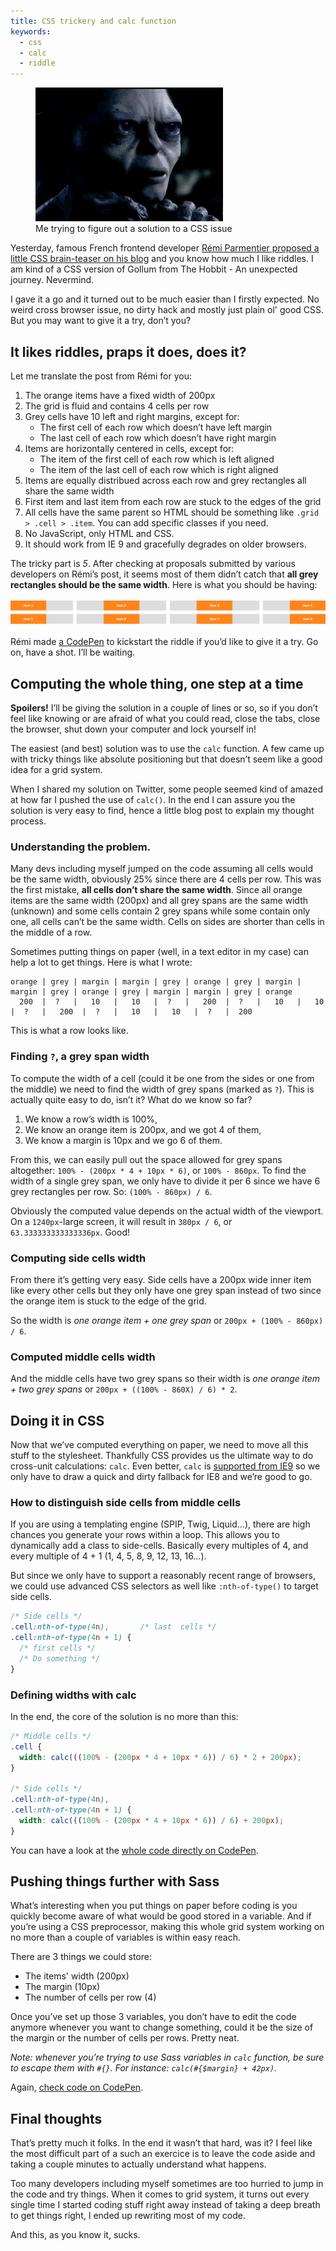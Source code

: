 ```yaml
---
title: CSS trickery and calc function
keywords:
  - css
  - calc
  - riddle
---
```


<figure class="figure">
<img src="/assets/images/calc-css-riddle/gollum-riddle.gif" alt="">
<figcaption>Me trying to figure out a solution to a CSS issue</figcaption>
</figure>

Yesterday, famous French frontend developer [Rémi Parmentier proposed a little CSS brain-teaser on his blog](https://www.hteumeuleu.fr/un-casse-tete-en-integration-a-base-de-grille/) and you know how much I like riddles. I am kind of a CSS version of Gollum from The Hobbit - An unexpected journey. Nevermind.

I gave it a go and it turned out to be much easier than I firstly expected. No weird cross browser issue, no dirty hack and mostly just plain ol' good CSS. But you may want to give it a try, don’t you?

## It likes riddles, praps it does, does it?

Let me translate the post from Rémi for you:

1. The orange items have a fixed width of 200px
2. The grid is fluid and contains 4 cells per row
3. Grey cells have 10 left and right margins, except for:
   - The first cell of each row which doesn’t have left margin
   - The last cell of each row which doesn’t have right margin
4. Items are horizontally centered in cells, except for:
   - The item of the first cell of each row which is left aligned
   - The item of the last cell of each row which is right aligned
5. Items are equally distribued across each row and grey rectangles all share the same width
6. First item and last item from each row are stuck to the edges of the grid
7. All cells have the same parent so HTML should be something like `.grid > .cell > .item`. You can add specific classes if you need.
8. No JavaScript, only HTML and CSS.
9. It should work from IE 9 and gracefully degrades on older browsers.

The tricky part is _5_. After checking at proposals submitted by various developers on Rémi’s post, it seems most of them didn’t catch that **all grey rectangles should be the same width**. Here is what you should be having:

![The grid we want to create](/assets/images/calc-css-riddle/css-grid.gif)

Rémi made [a CodePen](https://codepen.io/hteumeuleu/pen/zLiGw) to kickstart the riddle if you’d like to give it a try. Go on, have a shot. I’ll be waiting.

## Computing the whole thing, one step at a time

**Spoilers!** I’ll be giving the solution in a couple of lines or so, so if you don’t feel like knowing or are afraid of what you could read, close the tabs, close the browser, shut down your computer and lock yourself in!

The easiest (and best) solution was to use the `calc` function. A few came up with tricky things like absolute positioning but that doesn’t seem like a good idea for a grid system.

When I shared my solution on Twitter, some people seemed kind of amazed at how far I pushed the use of `calc()`. In the end I can assure you the solution is very easy to find, hence a little blog post to explain my thought process.

### Understanding the problem.

Many devs including myself jumped on the code assuming all cells would be the same width, obviously 25% since there are 4 cells per row. This was the first mistake, **all cells don’t share the same width**. Since all orange items are the same width (200px) and all grey spans are the same width (unknown) and some cells contain 2 grey spans while some contain only one, all cells can’t be the same width. Cells on sides are shorter than cells in the middle of a row.

Sometimes putting things on paper (well, in a text editor in my case) can help a lot to get things. Here is what I wrote:

    orange | grey | margin | margin | grey | orange | grey | margin | margin | grey | orange | grey | margin | margin | grey | orange
      200  |  ?   |   10   |   10   |  ?   |   200  |  ?   |   10   |   10   |  ?   |   200  |  ?   |   10   |   10   |  ?   |  200

This is what a row looks like.

### Finding `?`, a grey span width

To compute the width of a cell (could it be one from the sides or one from the middle) we need to find the width of grey spans (marked as `?`). This is actually quite easy to do, isn’t it? What do we know so far?

1. We know a row’s width is 100%,
2. We know an orange item is 200px, and we got 4 of them,
3. We know a margin is 10px and we go 6 of them.

From this, we can easily pull out the space allowed for grey spans altogether: `100% - (200px * 4 + 10px * 6)`, or `100% - 860px`. To find the width of a single grey span, we only have to divide it per 6 since we have 6 grey rectangles per row. So: `(100% - 860px) / 6`.

Obviously the computed value depends on the actual width of the viewport. On a `1240px`-large screen, it will result in `380px / 6`, or `63.333333333333336px`. Good!

### Computing side cells width

From there it’s getting very easy. Side cells have a 200px wide inner item like every other cells but they only have one grey span instead of two since the orange item is stuck to the edge of the grid.

So the width is _one orange item + one grey span_ or `200px + (100% - 860px) / 6`.

### Computed middle cells width

And the middle cells have two grey spans so their width is _one orange item + two grey spans_ or `200px + ((100% - 860X) / 6) * 2`.

## Doing it in CSS

Now that we’ve computed everything on paper, we need to move all this stuff to the stylesheet. Thankfully CSS provides us the ultimate way to do cross-unit calculations: `calc`. Even better, `calc` is [supported from IE9](https://caniuse.com/#search=calc) so we only have to draw a quick and dirty fallback for IE8 and we’re good to go.

### How to distinguish side cells from middle cells

If you are using a templating engine (SPIP, Twig, Liquid…), there are high chances you generate your rows within a loop. This allows you to dynamically add a class to side-cells. Basically every multiples of 4, and every multiple of 4 + 1 (1, 4, 5, 8, 9, 12, 13, 16…).

But since we only have to support a reasonably recent range of browsers, we could use advanced CSS selectors as well like `:nth-of-type()` to target side cells.

```scss
/* Side cells */
.cell:nth-of-type(4n),       /* last  cells */
.cell:nth-of-type(4n + 1) {
  /* first cells */
  /* Do something */
}
```

### Defining widths with calc

In the end, the core of the solution is no more than this:

```scss
/* Middle cells */
.cell {
  width: calc(((100% - (200px * 4 + 10px * 6)) / 6) * 2 + 200px);
}

/* Side cells */
.cell:nth-of-type(4n),
.cell:nth-of-type(4n + 1) {
  width: calc(((100% - (200px * 4 + 10px * 6)) / 6) + 200px);
}
```

You can have a look at the [whole code directly on CodePen](https://codepen.io/KittyGiraudel/pen/tivIj).

## Pushing things further with Sass

What’s interesting when you put things on paper before coding is you quickly become aware of what would be good stored in a variable. And if you’re using a CSS preprocessor, making this whole grid system working on no more than a couple of variables is within easy reach.

There are 3 things we could store:

- The items' width (200px)
- The margin (10px)
- The number of cells per row (4)

Once you’ve set up those 3 variables, you don’t have to edit the code anymore whenever you want to change something, could it be the size of the margin or the number of cells per rows. Pretty neat.

_Note: whenever you’re trying to use Sass variables in `calc` function, be sure to escape them with `#{}`. For instance: `calc(#{$margin} + 42px)`._

Again, [check code on CodePen](https://codepen.io/KittyGiraudel/pen/zFJvn).

## Final thoughts

That’s pretty much it folks. In the end it wasn’t that hard, was it? I feel like the most difficult part of a such an exercice is to leave the code aside and taking a couple minutes to actually understand what happens.

Too many developers including myself sometimes are too hurried to jump in the code and try things. When it comes to grid system, it turns out every single time I started coding stuff right away instead of taking a deep breath to get things right, I ended up rewriting most of my code.

And this, as you know it, sucks.
